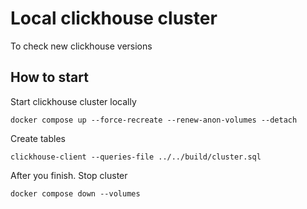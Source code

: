 # Local clickhouse cluster
 
To check new clickhouse versions

## How to start
Start clickhouse cluster locally
```
docker compose up --force-recreate --renew-anon-volumes --detach
```

Create tables
```
clickhouse-client --queries-file ../../build/cluster.sql
```

After you finish. Stop cluster
```
docker compose down --volumes
```

